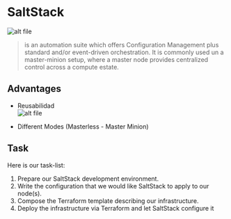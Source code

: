 # SaltStack

![alt file](https://www.wecandonow.com/courses/saltstack/about.png "SaltStack")

>  is an automation suite which offers Configuration Management plus standard and/or event-driven orchestration. It is commonly used un a master-minion setup, where a master node provides centralized control across a compute estate.   

## Advantages

- Reusabilidad   
![alt file](https://i.ibb.co/XkxJgFh/img1.png "SaltStack")  

- Different Modes (Masterless -  Master Minion)

## Task
Here is our task-list:
1. Prepare our SaltStack development environment.
2. Write the configuration that we would like SaltStack to apply to our node(s).
3. Compose the Terraform template describing our infrastructure.
4. Deploy the infrastructure via Terraform and let SaltStack configure it
